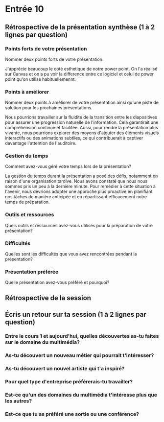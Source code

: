 # Entrée 10
## Rétrospective de la présentation synthèse (1 à 2 lignes par question)

### Points forts de votre présentation 
Nommer deux points forts de votre présentation.

J'apprécie beaucoup le coté esthetique de notre power point. On l'a réalisé sur Canvas et on a pu voir la difference entre ce logiciel et celui de power point qu'on utilise habituellemennt.

### Points à améliorer
Nommer deux points à améliorer de votre présentation ainsi qu'une piste de solution pour les prochaines présentations. 

Nous pourrions travailler sur la fluidité de la transition entre les diapositives pour assurer une progression naturelle de l'information. Cela garantirait une compréhension continue et facilitée. Aussi, pour rendre la présentation plus vivante, nous pourrions explorer des moyens d'ajouter des éléments visuels interactifs ou des animations subtiles, ce qui contribuerait à captiver davantage l'attention de l'auditoire.

### Gestion du temps
Comment avez-vous géré votre temps lors de la présentation?

La gestion du temps durant la présentation a posé des défis, notamment en raison d'une organisation tardive. Nous avons constaté que nous nous sommes pris un peu à la dernière minute. Pour remédier à cette situation à l'avenir, nous devrions adopter une approche plus proactive en planifiant nos tâches de manière anticipée et en répartissant efficacement notre temps de préparation.

### Outils et ressources
Quels outils et ressources avez-vous utilisés pour la préparation de votre présentation?

### Difficultés
Quelles sont les difficultés que vous avez rencontrées pendant la présentation?

### Présentation préférée
Quelle présentation avez-vous préféré et pourquoi?

## Rétrospective de la session
## Écris un retour sur ta session (1 à 2 lignes par question)

### Entre le cours 1 et aujourd'hui, quelles découvertes as-tu faites sur le domaine du multimédia? 

### As-tu découvert un nouveau métier qui pourrait t'intéresser? 

### As-tu découvert un nouvel artiste qui t'a inspiré? 

### Pour quel type d'entreprise préférerais-tu travailler? 

### Est-ce qu'un des domaines du multimédia t'intéresse plus que les autres? 

### Est-ce que tu as préféré une sortie ou une conférence?
